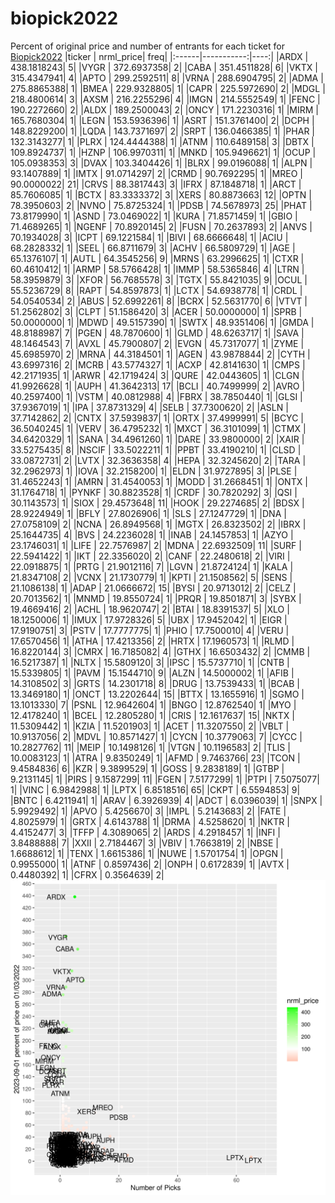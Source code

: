 # biopick2022
Percent of original price and number of entrants for each ticket for [Biopick2022](https://twitter.com/hashtag/Biopick2022)
|ticker |  nrml_price| freq|
|:------|-----------:|----:|
|ARDX   | 438.1818243|    5|
|VYGR   | 372.6937358|    2|
|CABA   | 351.4511828|    6|
|VKTX   | 315.4347941|    4|
|APTO   | 299.2592511|    8|
|VRNA   | 288.6904795|    2|
|ADMA   | 275.8865388|    1|
|BMEA   | 229.9328805|    1|
|CAPR   | 225.5972690|    2|
|MDGL   | 218.4800614|    3|
|AXSM   | 216.2255296|    4|
|IMGN   | 214.5552549|    1|
|FENC   | 190.2272660|    2|
|ALDX   | 189.2500043|    2|
|ONCY   | 171.2230316|    1|
|MIRM   | 165.7680304|    1|
|LEGN   | 153.5936396|    1|
|ASRT   | 151.3761400|    2|
|DCPH   | 148.8229200|    1|
|LQDA   | 143.7371697|    2|
|SRPT   | 136.0466385|    1|
|PHAR   | 132.3143277|    1|
|PLRX   | 124.4444388|    1|
|ATNM   | 110.6489158|    3|
|DBTX   | 109.8924737|    1|
|HZNP   | 106.9970311|    1|
|MNKD   | 105.9496621|    1|
|OCUP   | 105.0938353|    3|
|DVAX   | 103.3404426|    1|
|BLRX   |  99.0196088|    1|
|ALPN   |  93.1407889|    1|
|IMTX   |  91.0714297|    2|
|CRMD   |  90.7692295|    1|
|MREO   |  90.0000022|   21|
|CRVS   |  88.3817443|    3|
|IFRX   |  87.1848718|    1|
|ARCT   |  85.7606085|    1|
|BCTX   |  83.3333372|    3|
|XERS   |  80.8873663|   12|
|OPTN   |  78.3950603|    2|
|NVNO   |  75.8725324|    1|
|PDSB   |  74.5678973|   25|
|PHAT   |  73.8179990|    1|
|ASND   |  73.0469022|    1|
|KURA   |  71.8571459|    1|
|GBIO   |  71.4689265|    1|
|NGENF  |  70.8920145|    2|
|FUSN   |  70.2637893|    2|
|ANVS   |  70.1934028|    3|
|ICPT   |  69.1221584|    1|
|BIVI   |  68.6666648|    1|
|ACIU   |  68.2828332|    1|
|SEEL   |  66.8711679|    3|
|ACHV   |  66.5809729|    1|
|AGE    |  65.1376107|    1|
|AUTL   |  64.3545256|    9|
|MRNS   |  63.2996625|    1|
|CTXR   |  60.4610412|    1|
|ARMP   |  58.5766428|    1|
|IMMP   |  58.5365846|    4|
|LTRN   |  58.3959879|    3|
|XFOR   |  56.7685578|    3|
|TGTX   |  55.8421035|    9|
|OCUL   |  55.5236729|    8|
|RAPT   |  54.8597873|    1|
|LCTX   |  54.6938778|    1|
|CRDL   |  54.0540534|    2|
|ABUS   |  52.6992261|    8|
|BCRX   |  52.5631770|    6|
|VTVT   |  51.2562802|    3|
|CLPT   |  51.1586420|    3|
|ACER   |  50.0000000|    1|
|SPRB   |  50.0000000|    1|
|MDWD   |  49.5157390|    1|
|SWTX   |  48.9351406|    1|
|GMDA   |  48.8188987|    7|
|PGEN   |  48.7870600|    1|
|GLMD   |  48.6263717|    1|
|SAVA   |  48.1464543|    7|
|AVXL   |  45.7900807|    2|
|EVGN   |  45.7317077|    1|
|ZYME   |  45.6985970|    2|
|MRNA   |  44.3184501|    1|
|AGEN   |  43.9878844|    2|
|CYTH   |  43.6997316|    2|
|MCRB   |  43.5774327|    1|
|ACXP   |  42.8141630|    1|
|CMPS   |  42.2171935|    1|
|ARWR   |  42.1719424|    3|
|QURE   |  42.0443605|    1|
|CLGN   |  41.9926628|    1|
|AUPH   |  41.3642313|   17|
|BCLI   |  40.7499999|    2|
|AVRO   |  40.2597400|    1|
|VSTM   |  40.0812988|    4|
|FBRX   |  38.7850440|    1|
|GLSI   |  37.9367019|    1|
|IPA    |  37.8731329|    4|
|SELB   |  37.7300620|    2|
|ASLN   |  37.7142862|    2|
|CNTX   |  37.5939837|    1|
|ORTX   |  37.4999991|    5|
|BCYC   |  36.5040245|    1|
|VERV   |  36.4795232|    1|
|MXCT   |  36.3101099|    1|
|CTMX   |  34.6420329|    1|
|SANA   |  34.4961260|    1|
|DARE   |  33.9800000|    2|
|XAIR   |  33.5275435|    8|
|NSCIF  |  33.5022211|    1|
|PPBT   |  33.4190210|    1|
|CLSD   |  33.0872731|    2|
|LVTX   |  32.3636358|    4|
|HEPA   |  32.3245620|    2|
|TARA   |  32.2962973|    1|
|IOVA   |  32.2158200|    1|
|ELDN   |  31.9727895|    3|
|PLSE   |  31.4652243|    1|
|AMRN   |  31.4540053|    1|
|MODD   |  31.2668451|    1|
|ONTX   |  31.1764718|    1|
|PYNKF  |  30.8823528|    1|
|CRDF   |  30.7820292|    3|
|QSI    |  30.1143573|    1|
|SIOX   |  29.4573648|   11|
|HOOK   |  29.2274685|    2|
|BDSX   |  28.9224949|    1|
|BFLY   |  27.8026906|    1|
|SLS    |  27.1247729|    1|
|DNA    |  27.0758109|    2|
|NCNA   |  26.8949568|    1|
|MGTX   |  26.8323502|    2|
|IBRX   |  25.1644735|    4|
|BVS    |  24.2236028|    1|
|INAB   |  24.1457853|    1|
|AZYO   |  23.1746031|    1|
|LIFE   |  22.7576987|    2|
|MDNA   |  22.6932509|   11|
|SURF   |  22.5941422|    1|
|IKT    |  22.3356020|    2|
|CANF   |  22.2480618|    2|
|VIRI   |  22.0918875|    1|
|PRTG   |  21.9012116|    7|
|LGVN   |  21.8724124|    1|
|KALA   |  21.8347108|    2|
|VCNX   |  21.1730779|    1|
|KPTI   |  21.1508562|    5|
|SENS   |  21.1086138|    1|
|ADAP   |  21.0666672|   15|
|BYSI   |  20.9713012|    2|
|CELZ   |  20.7013562|    1|
|MNMD   |  19.8550724|    1|
|PRQR   |  19.8501871|    3|
|SYBX   |  19.4669416|    2|
|ACHL   |  18.9620747|    2|
|BTAI   |  18.8391537|    5|
|XLO    |  18.1250006|    1|
|IMUX   |  17.9728326|    5|
|UBX    |  17.9452042|    1|
|EIGR   |  17.9190751|    3|
|PSTV   |  17.7777775|    1|
|PHIO   |  17.7500010|    4|
|VERU   |  17.6570456|    1|
|ATHA   |  17.4213356|    2|
|HRTX   |  17.1960573|    1|
|RLMD   |  16.8220144|    3|
|CMRX   |  16.7185082|    4|
|GTHX   |  16.6503432|    2|
|CMMB   |  16.5217387|    1|
|NLTX   |  15.5809120|    3|
|IPSC   |  15.5737710|    1|
|CNTB   |  15.5339805|    1|
|PAVM   |  15.1544710|    9|
|ALZN   |  14.5000002|    1|
|AFIB   |  14.3108502|    3|
|GRTS   |  14.2301718|    8|
|DRUG   |  13.7539433|    1|
|BCAB   |  13.3469180|    1|
|ONCT   |  13.2202644|   15|
|BTTX   |  13.1655916|    1|
|SGMO   |  13.1013330|    7|
|PSNL   |  12.9642604|    1|
|BNGO   |  12.8762540|    1|
|MYO    |  12.4178240|    1|
|BCEL   |  12.2805280|    1|
|CRIS   |  12.1617637|   15|
|NKTX   |  11.5309442|    1|
|KZIA   |  11.5201903|    1|
|ACET   |  11.3207550|    2|
|VBLT   |  10.9137056|    2|
|MDVL   |  10.8571427|    1|
|CYCN   |  10.3779063|    7|
|CYCC   |  10.2827762|   11|
|MEIP   |  10.1498126|    1|
|VTGN   |  10.1196583|    2|
|TLIS   |  10.0083123|    1|
|ATRA   |   9.8350249|    1|
|AFMD   |   9.7463766|   23|
|TCON   |   9.4584836|    6|
|KZR    |   9.3899529|    1|
|GOSS   |   9.2838189|    1|
|GTBP   |   9.2131145|    1|
|PIRS   |   9.1587299|   11|
|FGEN   |   7.5177299|    1|
|PTPI   |   7.5075077|    1|
|VINC   |   6.9842988|    1|
|LPTX   |   6.8518516|   65|
|CKPT   |   6.5594853|    9|
|BNTC   |   6.4211941|    1|
|ARAV   |   6.3926939|    4|
|ADCT   |   6.0396039|    1|
|SNPX   |   5.9929492|    1|
|APVO   |   5.4256670|    3|
|IMPL   |   5.2143683|    2|
|FATE   |   4.8025979|    1|
|GRTX   |   4.6143788|    1|
|DRMA   |   4.5258620|    1|
|NKTR   |   4.4152477|    3|
|TFFP   |   4.3089065|    2|
|ARDS   |   4.2918457|    1|
|INFI   |   3.8488888|    7|
|XXII   |   2.7184467|    3|
|VBIV   |   1.7663819|    2|
|NBSE   |   1.6688612|    1|
|TENX   |   1.6615386|    1|
|NUWE   |   1.5701754|    1|
|OPGN   |   0.9955000|    1|
|ATNF   |   0.8597436|    2|
|ONPH   |   0.6172839|    1|
|AVTX   |   0.4480392|    1|
|CFRX   |   0.3564639|    2|
![retvspicks](biopicks.png?raw=true)
